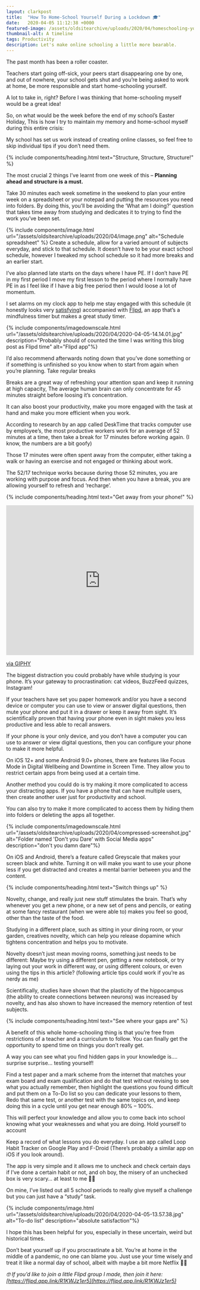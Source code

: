 ```yaml
---
layout: clarkpost
title:  "How To Home-School Yourself During a Lockdown 🎓"
date:   2020-04-05 11:12:38 +0000
featured-image: /assets/oldsitearchive/uploads/2020/04/homeschooling-yourself-lockdown.png
thumbnail-alt: A timeline
tags: Productivity
description: Let's make online schooling a little more bearable.
---
```



The past month has been a roller coaster.

Teachers start going off-sick, your peers start disappearing one by one, and out of nowhere, your school gets shut and you’re being asked to work at home, be more responsible and start home-schooling yourself.

A lot to take in, right? Before I was thinking that home-schooling myself would be a great idea!

So, on what would be the week before the end of my school’s Easter Holiday, This is how I try to maintain my memory and home-school myself during this entire crisis:

My school has set us work instead of creating online classes, so feel free to skip individual tips if you don’t need them.

{% include components/heading.html text="Structure, Structure, Structure!" %}

The most crucial 2 things I’ve learnt from one week of this – <b>Planning ahead and structure is a must.</b>

Take 30 minutes each week sometime in the weekend to plan your entire week on a spreadsheet or your notepad and putting the resources you need into folders. By doing this, you’ll be avoiding the ‘What am I doing?’ question that takes time away from studying and dedicates it to trying to find the work you’ve been set.

{% include components/image.html url="/assets/oldsitearchive/uploads/2020/04/image.png" alt="Schedule spreadsheet" %}
Create a schedule, allow for a varied amount of subjects everyday, and stick to that schedule. It doesn’t have to be your exact school schedule, however I tweaked my school schedule so it had more breaks and an earlier start.

I’ve also planned late starts on the days where I have PE. If I don’t have PE in my first period I move my first lesson to the period where I normally have PE in as I feel like if I have a big free period then I would loose a lot of momentum.

I set alarms on my clock app to help me stay engaged with this schedule (it honestly looks very [satisfying](https://twitter.com/clarknarvas/status/1242370710418403329?s=20)) accompanied with [Flipd](https://www.flipdapp.co/), an app that’s a mindfulness timer but makes a great study timer.

{% include components/imagedownscale.html url="/assets/oldsitearchive/uploads/2020/04/2020-04-05-14.14.01.jpg" description="Probably should of counted the time I was writing this blog post as Flipd time" alt="Flipd app"%}

I’d also recommend afterwards noting down that you’ve done something or if something is unfinished so you know when to start from again when you’re planning.
Take regular breaks

Breaks are a great way of refreshing your attention span and keep it running at high capacity, The average human brain can only concentrate for 45 minutes straight before loosing it’s concentration.

It can also boost your productivity, make you more engaged with the task at hand and make you more efficient when you work.

According to research by an app called DeskTime that tracks computer use by employee’s, the most productive workers work for an average of 52 minutes at a time, then take a break for 17 minutes before working again. (I know, the numbers are a bit goofy)

Those 17 minutes were often spent away from the computer, either taking a walk or having an exercise and not engaged or thinking about work.

The 52/17 technique works because during those 52 minutes, you are working with purpose and focus. And then when you have a break, you are allowing yourself to refresh and ‘recharge’.

{% include components/heading.html text="Get away from your phone!" %}

<div style="width:100%;height:0;padding-bottom:80%;position:relative;"><iframe src="https://giphy.com/embed/dtBi0s3hndz7q" width="100%" height="100%" style="position:absolute" frameBorder="0" class="giphy-embed" allowFullScreen></iframe></div><p><a href="https://giphy.com/gifs/phone-cell-dog-dtBi0s3hndz7q">via GIPHY</a></p>

The biggest distraction you could probably have while studying is your phone. It’s your gateway to procrastination: cat videos, BuzzFeed quizzes, Instagram!

If your teachers have set you paper homework and/or you have a second device or computer you can use to view or answer digital questions, then mute your phone and put it in a drawer or keep it away from sight. It’s scientifically proven that having your phone even in sight makes you less productive and less able to recall answers.

If your phone is your only device, and you don’t have a computer you can use to answer or view digital questions, then you can configure your phone to make it more helpful.

On iOS 12+ and some Android 9.0+ phones, there are features like Focus Mode in Digital Wellbeing and Downtime in Screen Time. They allow you to restrict certain apps from being used at a certain time.

Another method you could do is try making it more complicated to access your distracting apps. If you have a phone that can have multiple users, then create another user just for productivity and school.

You can also try to make it more complicated to access them by hiding them into folders or deleting the apps all together.

{% include components/imagedownscale.html url="/assets/oldsitearchive/uploads/2020/04/compressed-screenshot.jpg" alt="Folder named 'Don't you Dare' with Social Media apps" description="don't you damn dare"%}

On iOS and Android, there’s a feature called Greyscale that makes your screen black and white. Turning it on will make you want to use your phone less if you get distracted and creates a mental barrier between you and the content.

{% include components/heading.html text="Switch things up" %}

Novelty, change, and really just new stuff stimulates the brain. That’s why whenever you get a new phone, or a new set of pens and pencils, or eating at some fancy restaurant (when we were able to) makes you feel so good, other than the taste of the food.

Studying in a different place, such as sitting in your dining room, or your garden, creatives novelty, which can help you release dopamine which tightens concentration and helps you to motivate.

Novelty doesn’t just mean moving rooms, something just needs to be different: Maybe try using a different pen, getting a new notebook, or try laying out your work in different way, or using different colours, or even using the tips in this article? (following article tips could work if you’re as nerdy as me)

Scientifically, studies have shown that the plasticity of the hippocampus (the ability to create connections between neurons) was increased by novelty, and has also shown to have increased the memory retention of test subjects.

{% include components/heading.html text="See where your gaps are" %}

A benefit of this whole home-schooling thing is that you’re free from restrictions of a teacher and a curriculum to follow. You can finally get the opportunity to spend time on things you don’t really get.

A way you can see what you find hidden gaps in your knowledge is…. surprise surprise… testing yourself!

Find a test paper and a mark scheme from the internet that matches your exam board and exam qualification and do that test without revising to see what you actually remember, then highlight the questions you found difficult and put them on a To-Do list so you can dedicate your lessons to them, Redo that same test, or another test with the same topics on, and keep doing this in a cycle until you get near enough 80% – 100%.

This will perfect your knowledge and allow you to come back into school knowing what your weaknesses and what you are doing.
Hold yourself to account

Keep a record of what lessons you do everyday. I use an app called Loop Habit Tracker on Google Play and F-Droid (There’s probably a similar app on iOS if you look around).

The app is very simple and it allows me to uncheck and check certain days if I’ve done a certain habit or not, and oh boy, the misery of an unchecked box is very scary… at least to me 🤷‍♂️

On mine, I’ve listed out all 5 school periods to really give myself a challenge but you can just have a “study” task.

{% include components/image.html url="/assets/oldsitearchive/uploads/2020/04/2020-04-05-13.57.38.jpg" alt="To-do list" description="absolute satisfaction"%}

I hope this has been helpful for you, especially in these uncertain, weird but historical times.

Don’t beat yourself up if you procrastinate a bit. You’re at home in the middle of a pandemic, no one can blame you. Just use your time wisely and treat it like a normal day of school, albeit with maybe a bit more Netflix 🤷‍♂️

<i>🤓 If you’d like to join a little Flipd group I made, then join it here: [https://flipd.app.link/R1KWJz1er5](https://flipd.app.link/R1KWJz1er5)</i>